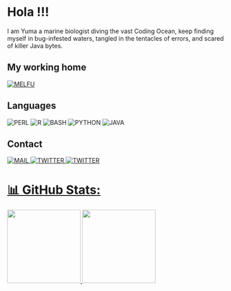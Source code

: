 # Hola !!!

I am Yuma a marine biologist diving the vast Coding Ocean, keep finding myself in bug-infested waters, tangled in the tentacles of errors, and scared of killer Java bytes.


## My working home 
  
  
<picture>
  <a href="https://molecularecology.flinders.edu.au/" target="_blank"><img alt="MELFU" src="https://github.com/Yuma248/Yuma248/assets/19339965/a973f79f-3236-4154-8e65-0f19c4010ff9"></a>
</picture>

  



## Languages  
    
   
<picture float="left">
  <img alt="PERL" src="https://github.com/Yuma248/Yuma248/assets/19339965/02d24c49-24fb-46bd-b62b-e104b7e4f25a">
</picture>
<picture float="left">
  <img alt="R" src="https://github.com/Yuma248/Yuma248/assets/19339965/e472ef95-9fd6-4b83-913e-50fb64d23181">
</picture>
<picture float="left">
  <img alt="BASH" src="https://github.com/Yuma248/Yuma248/assets/19339965/a3ab8934-3c40-4bc4-bd47-f167d1504024">
</picture>
<picture float="left">
  <img alt="PYTHON" src="https://github.com/Yuma248/Yuma248/assets/19339965/cbac7518-e280-4563-8fda-3a1f57866b24">
</picture>
<picture float="left">
  <img alt="JAVA" src="https://github.com/Yuma248/Yuma248/assets/19339965/ca8f807f-ab62-453e-a910-628fb664077f">
</picture>

## Contact
<picture float="left">
  <a href="mailto:jonathan.sandoval-castillo@flinders.edu.au"><img alt="MAIL" src="https://github.com/Yuma248/Yuma248/assets/19339965/fd5d9341-1cdc-45b8-890a-58d864d870b8">
</picture>
<picture float="left">
  <a href="https://twitter.com/Yuma_More" target="_blank"><img alt="TWITTER" src="https://github.com/Yuma248/Yuma248/assets/19339965/2957c1d3-9590-4e94-8088-46640137f003">
</picture>
<picture float="left">
  <a href="https://www.facebook.com/yumamore" target="_blank"><img alt="TWITTER" src="https://github.com/Yuma248/Yuma248/assets/19339965/38cbb9ce-fa46-450e-ba16-2530b8b47f1d">
</picture>


# 📊 GitHub Stats:
<div>
<!--   <a href="https://github.com/Yuma248"> -->
   <img height="170em" src="https://github-readme-streak-stats.herokuapp.com/?user=Yuma248&theme=radical&hide_border=false"/>
   <img height="170em" src="https://github-readme-stats.vercel.app/api/top-langs/?username=Yuma248&theme=radical&hide_border=false&include_all_commits=false&count_private=false&layout=compact"/>
<!--   </a> -->
</div>
